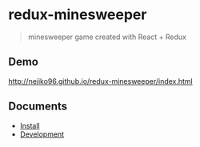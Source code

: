 redux-minesweeper
=================

> minesweeper game created with React + Redux

## Demo
http://nejiko96.github.io/redux-minesweeper/index.html

## Documents
- [Install](install.md)
- [Development](development.md)

